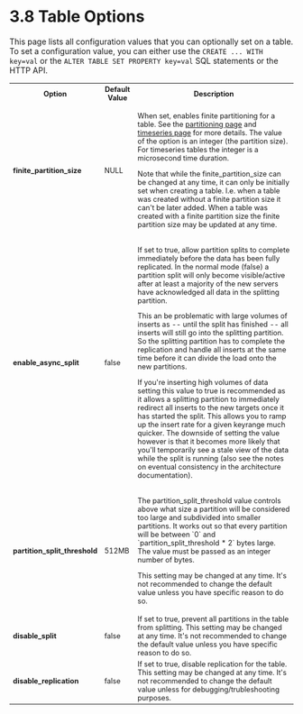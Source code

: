 3.8 Table Options
=================

This page lists all configuration values that you can optionally set on a table.
To set a configuration value, you can either use the `CREATE ... WITH key=val` or
the `ALTER TABLE SET PROPERTY key=val` SQL statements or the HTTP API.

<table style="font-size:90%;">
  <tr>
    <th>Option</th>
    <th>Default Value</th>
    <th>Description</th>
  </tr>
  <tr>
    <td><b>finite_partition_size</b></td>
    <td>NULL</td>
    <td>
      <p>
        When set, enables finite partitioning for a table. See the
        <a href="../partitioning/"> partitioning page</a> and
        <a href="../../collecting-data/high-volume-timeseries-logs/">timeseries page</a>
        for more details. The value of the option is an integer (the partition size).
        For timeseries tables the integer is a microsecond time duration.
      </p>
      <p>
        Note that while the finite_partition_size can be changed at any time, it
        can only be initially set when creating a table. I.e. when a table was
        created without a finite partition size it can't be later added. When a
        table was created with a finite partition size the finite partition size
        may be updated at any time.
      </p>
    </td>
  </tr>
  <tr>
    <td><b>enable_async_split</b></td>
    <td>false</td>
    <td>
      <p>
        If set to true, allow partition splits to complete immediately before
        the data has been fully replicated. In the normal mode (false) a partition
        split will only become visible/active after at least a majority of the new
        servers have acknowledged all data in the splitting partition.
      </p>
      <p>
        This an be problematic with large volumes of inserts as -- until the
        split has finished -- all inserts will still go into the splitting
        partition. So the splitting partition has to complete the replication
        and handle all inserts at the same time before it can divide the load
        onto the new partitions.
      </p>
      <p>
        If you're inserting high volumes of data setting this value to true
        is recommended as it allows a splitting partition to immediately
        redirect all inserts to the new targets once it has started the split.
        This allows you to ramp up the insert rate for a given keyrange much
        quicker. The downside of setting the value however is that it becomes
        more likely that you'll temporarily see a stale view of the data while
        the split is running (also see the notes on eventual consistency in the
        architecture documentation).
      </p>
    </td>
  </tr>
  <tr>
    <td><b>partition_split_threshold</b></td>
    <td>512MB</td>
    <td>
      <p>
        The partition_split_threshold value controls above what size a partition
        will be considered too large and subdivided into smaller partitions. It
        works out so that every partition will be between `0` and
        `partition_split_threshold * 2` bytes large. The value must be passed as
        an integer number of bytes.
      </p>
      <p>
        This setting may be changed at any time. It's not recommended to change
        the default value unless you have specific reason to do so.
      </p>
    </td>
  </tr>
  <tr>
    <td><b>disable_split</b></td>
    <td>false</td>
    <td>
      If set to true, prevent all partitions in the table from splitting. This
      setting may be changed at any time. It's not recommended to change the
      default value unless you have specific reason to do so.
    </td>
  </tr>
  <tr>
    <td><b>disable_replication</b></td>
    <td>false</td>
    <td>
      If set to true, disable replication for the table. This setting may be
      changed at any time. It's not recommended to change the default value
      unless for debugging/trubleshooting purposes.
    </td>
  </tr>
</table>







